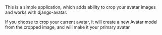 This is a simple application, which adds ability
to crop your avatar images and works with django-avatar.

If you choose to crop your current avatar, it will create a
new Avatar model from the cropped image, and will make it your
primary avatar
